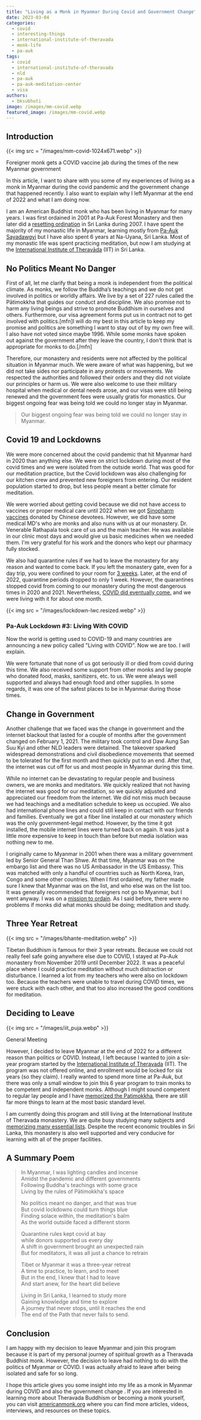 ```yaml
---
title: "Living as a Monk in Myanmar During Covid and Government Change"
date: 2023-03-04
categories: 
  - covid
  - interesting-things
  - international-institute-of-theravada
  - monk-life
  - pa-auk
tags: 
  - covid
  - international-institute-of-theravada
  - nld
  - pa-auk
  - pa-auk-meditation-center
  - visa
authors: 
  - bksubhuti
image: /images/mm-covid.webp
featured_image: /images/mm-covid.webp
---
```


## Introduction

{{< img src = "/images/mm-covid-1024x671.webp" >}}

Foreigner monk gets a COVID vaccine jab during the times of the new Myanmar government

In this article, I want to share with you some of my experiences of living as a monk in Myanmar during the covid pandemic and the government change that happened recently. I also want to explain why I left Myanmar at the end of 2022 and what I am doing now.

I am an American Buddhist monk who has been living in Myanmar for many years. I was first ordained in 2001 at Pa-Auk Forest Monastery and then later did a [resetting ordination](https://americanmonk.org/why-i-ordained-twice/) in Sri Lanka during 2007. I have spent the majority of my monastic life in Myanmar, learning mostly from [Pa-Auk Sayadawgyi](https://en.wikipedia.org/wiki/Bhaddanta_%C4%80ci%E1%B9%87%E1%B9%87a) but I have also spent 6 years at Na-Uyana, Sri Lanka. Most of my monastic life was spent practicing meditation, but now I am studying at the [International Institute of Theravāda](https://americanmonk.org/international-institute-of-theravada/) (IIT) in Sri Lanka.

## No Politics Meant No Danger

First of all, let me clarify that being a monk is independent from the political climate. As monks, we follow the Buddha’s teachings and we do not get involved in politics or worldly affairs. We live by a set of 227 rules called the Pātimokkha that guides our conduct and discipline. We also promise not to harm any living beings and strive to promote Buddhism in ourselves and others. Furthermore, our visa agreement forms put us in contract not to get involved with politics.\[mfn\]I will do my best in this article to keep my promise and politics are something I want to stay out of by my own free will. I also have not voted since maybe 1996. While some monks have spoken out against the government after they leave the country, I don't think that is appropriate for monks to do.\[/mfn\]

Therefore, our monastery and residents were not affected by the political situation in Myanmar much. We were aware of what was happening, but we did not take sides nor participate in any protests or movements. We respected the authorities and followed their orders and they did not violate our principles or harm us. We were also welcome to use their military hospital when medical or dental needs arose, and our visas were still being renewed and the government fees were usually gratis for monastics. Our biggest ongoing fear was being told we could no longer stay in Myanmar.

> Our biggest ongoing fear was being told we could no longer stay in Myanmar.

## Covid 19 and Lockdowns

We were more concerned about the covid pandemic that hit Myanmar hard in 2020 than anything else. We were on strict lockdown during most of the covid times and we were isolated from the outside world. That was good for our meditation practice, but the Covid lockdown was also challenging for our kitchen crew and prevented new foreigners from entering. Our resident population started to drop, but less people meant a better climate for meditation.

We were worried about getting covid because we did not have access to vaccines or proper medical care until 2022 when we got [Sinopharm vaccines](https://americanmonk.org/pa-auk-vaccination-2021/) donated by Chinese devotees. However, we did have some medical MD's who are monks and also nuns with us at our monastery. Dr. Venerable Rathapala took care of us and the main teacher. He was available in our clinic most days and would give us basic medicines when we needed them. I'm very grateful for his work and the donors who kept our pharmacy fully stocked.

We also had quarantine rules if we had to leave the monastery for any reason and wanted to come back. If you left the monastery gate, even for a day trip, you were confined to your room for [3 weeks](https://americanmonk.org/super-quarantine-inside-pa-auk/). Later, at the end of 2022, quarantine periods dropped to only 1 week. However, the quarantines stopped covid from coming to our monastery during the most dangerous times in 2020 and 2021. Nevertheless, [COVID did eventually come.](https://americanmonk.org/pa-auk-lockdown-3-living-with-covid/) and we were living with it for about one month.

{{< img src = "/images/lockdown-lwc.resized.webp" >}}

### Pa-Auk Lockdown #3: Living With COVID

Now the world is getting used to COVID-19 and many countries are announcing a new policy called "Living with COVID". Now we are too. I will explain.

We were fortunate that none of us got seriously ill or died from covid during this time. We also received some support from other monks and lay people who donated food, masks, sanitizers, etc. to us. We were always well supported and always had enough food and other supplies. In some regards, it was one of the safest places to be in Myanmar during those times.

## Change in Government

Another challenge that we faced was the change in government and the internet blackout that lasted for a couple of months after the government changed on February 1, 2021. The military took control and Daw Aung San Suu Kyi and other NLD leaders were detained. The takeover sparked widespread demonstrations and civil disobedience movements that seemed to be tolerated for the first month and then quickly put to an end. After that, the internet was cut off for us and most people in Myanmar during this time.

While no internet can be devastating to regular people and business owners, we are monks and meditators. We quickly realized that not having the internet was good for our meditation, so we quickly adjusted and appreciated our freedom from the internet. We did not miss much because we had teachings and a meditation schedule to keep us occupied. We also had international phone lines and could still keep in contact with our friends and families. Eventually we got a fiber line installed at our monastery which was the only government-legal method. However, by the time it got installed, the mobile internet lines were turned back on again. It was just a little more expensive to keep in touch than before but media isolation was nothing new to me.

I originally came to Myanmar in 2001 when there was a military government led by Senior General Than Shwe. At that time, Myanmar was on the embargo list and there was no US Ambassador in the US Embassy. This was matched with only a handful of countries such as North Korea, Iran, Congo and some other countries. When I first ordained, my father made sure I knew that Myanmar was on the list, and who else was on the list too. It was generally recommended that foreigners not go to Myanmar, but I went anyway. I was on a [mission to ordain](https://americanmonk.org/why-did-you-become-a-monk/). As I said before, there were no problems if monks did what monks should be doing; meditation and study.

## Three Year Retreat

{{< img src = "/images/bhante-meditation.webp" >}}

Tibetan Buddhism is famous for their 3 year retreats. Because we could not really feel safe going anywhere else due to COVID, I stayed at Pa-Auk monastery from November 2019 until December 2022. It was a peaceful place where I could practice meditation without much distraction or disturbance. I learned a lot from my teachers who were also on lockdown too. Because the teachers were unable to travel during COVID times, we were stuck with each other, and that too also increased the good conditions for meditation.

## Deciding to Leave

{{< img src = "/images/iit_puja.webp" >}}

General Meeting

However, I decided to leave Myanmar at the end of 2022 for a different reason than politics or COVID. Instead, I left because I wanted to join a six-year program started by the [International Institute of Theravada](https://americanmonk.org/international-institute-of-theravada/) (IIT). The program was not offered online, and enrollment would be locked for six years (so they claim). I really wanted to spend more time at Pa-Auk, but there was only a small window to join this 6 year program to train monks to be competent and independent monks. Although I might sound competent to regular lay people and I have [memorized the Patimokkha](https://americanmonk.org/what-is-the-bhikkhu-patimokkha-or-buddhist-monk-rules/), there are still far more things to learn at the most basic standard level.

I am currently doing this program and still living at the International Institute of Theravada monastery. We are quite busy studying many subjects and [memorizing many essential lists](https://americanmonk.org/buddhism-and-lists/). Despite the recent economic troubles in Sri Lanka, this monastery is also well supported and very conducive for learning with all of the proper facilities.

## A Summary Poem

> In Myanmar, I was lighting candles and incense  
> Amidst the pandemic and different governments  
> Following Buddha's teachings with some grace  
> Living by the rules of Pātimokkha's space
> 
> No politics meant no danger, and that was true  
> But covid lockdowns could turn things blue  
> Finding solace within, the meditation's balm  
> As the world outside faced a different storm
> 
> Quarantine rules kept covid at bay  
> while donors supported us every day  
> A shift in government brought an unexpected rain  
> But for meditators, it was all just a chance to retrain
> 
> Tibet or Myanmar it was a three-year retreat  
> A time to practice, to learn, and to meet  
> But in the end, I knew that I had to leave  
> And start anew, for the heart did believe
> 
> Living in Sri Lanka, I learned to study more  
> Gaining knowledge and time to explore  
> A journey that never stops, until it reaches the end  
> The end of the Path that never fails to send.

## Conclusion

I am happy with my decision to leave Myanmar and join this program because it is part of my personal journey of spiritual growth as a Theravada Buddhist monk. However, the decision to leave had nothing to do with the politics of Myanmar or COVID. I was actually afraid to leave after being isolated and safe for so long.

I hope this article gives you some insight into my life as a monk in Myanmar during COVID and also the government change . If you are interested in learning more about Theravada Buddhism or becoming a monk yourself, you can visit [americanmonk.org](http://americanmonk.org) where you can find more articles, videos, interviews, and resources on these topics.

##
